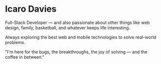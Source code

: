 # Icaro Davies

Full-Stack Developer — and also passionate about other things like web design, family, basketball, and whatever keeps life interesting.

Always exploring the best web and mobile technologies to solve real-world problems.


"I'm here for the bugs, the breakthroughs, the joy of solving — and the coffee in between."
